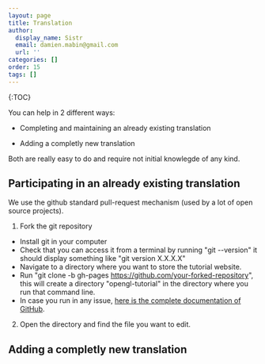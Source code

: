 ```yaml
---
layout: page
title: Translation
author:
  display_name: Sistr
  email: damien.mabin@gmail.com
  url: ''
categories: []
order: 15
tags: []
---
```

{:TOC}

You can help in 2 different ways:

 - Completing and maintaining an already existing translation

 - Adding a completly new translation

Both are really easy to do and require not initial knowlegde of any kind.

## Participating in an already existing translation

We use the github standard pull-request mechanism (used by a lot of open source projects).

 1. Fork the git repository
  - Install git in your computer
  - Check that you can access it from a terminal by running "git --version" it should display something like "git version X.X.X.X"
  - Navigate to a directory where you want to store the tutorial website.
  - Run "git clone -b gh-pages https://github.com/your-forked-repository", this will create a directory "opengl-tutorial" in the directory where you run that command line.
  - In case you run in any issue, [here is the complete documentation of GitHub](https://help.github.com/articles/using-pull-requests/).

 2. Open the directory and find the file you want to edit.

## Adding a completly new translation

